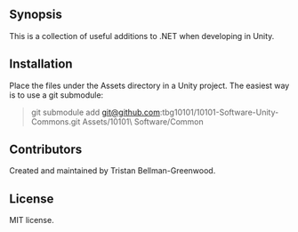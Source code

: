 ## Synopsis

This is a collection of useful additions to .NET when developing in Unity.

## Installation

Place the files under the Assets directory in a Unity project. The easiest way is to use a git submodule: 

> git submodule add git@github.com:tbg10101/10101-Software-Unity-Commons.git Assets/10101\ Software/Common

## Contributors

Created and maintained by Tristan Bellman-Greenwood. 

## License

MIT license.
